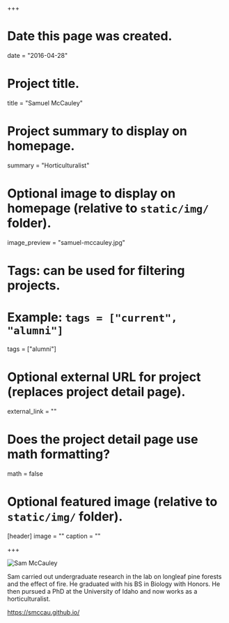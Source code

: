 +++
# Date this page was created.
date = "2016-04-28"

# Project title.
title = "Samuel McCauley"

# Project summary to display on homepage.
summary = "Horticulturalist"

# Optional image to display on homepage (relative to `static/img/` folder).
image_preview = "samuel-mccauley.jpg"

# Tags: can be used for filtering projects.
# Example: `tags = ["current", "alumni"]`
tags = ["alumni"]

# Optional external URL for project (replaces project detail page).
external_link = ""

# Does the project detail page use math formatting?
math = false

# Optional featured image (relative to `static/img/` folder).
[header]
image = ""
caption = ""

+++

![Sam McCauley](/img/samuel-mccauley.jpg)

Sam carried out undergraduate research in the lab on longleaf pine forests 
and the effect of fire. He graduated with his BS in Biology with Honors.
He then pursued a PhD at the University of Idaho and now
works as a horticulturalist. 

https://smccau.github.io/
